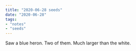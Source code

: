 ```yaml
---
title: "2020-06-28 seeds"
date: "2020-06-28"
tags:
- "notes"
- "seeds"
---
```


Saw a blue heron. Two of them. Much larger than the white.